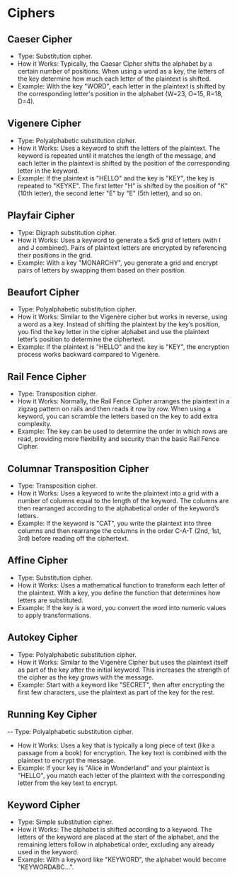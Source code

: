 # Ciphers

## Caeser Cipher
 - Type: Substitution cipher.
 - How it Works: Typically, the Caesar Cipher shifts the alphabet by a certain number of positions. When using a word as a key, the letters of the key determine how much each letter of the plaintext is shifted.
 - Example: With the key "WORD", each letter in the plaintext is shifted by the corresponding letter's position in the alphabet (W=23, O=15, R=18, D=4).
## Vigenere Cipher
 - Type: Polyalphabetic substitution cipher.
 - How it Works: Uses a keyword to shift the letters of the plaintext. The keyword is repeated until it matches the length of the message, and each letter in the plaintext is shifted by the position of the corresponding letter in the keyword.
 - Example: If the plaintext is "HELLO" and the key is "KEY", the key is repeated to "KEYKE". The first letter "H" is shifted by the position of "K" (10th letter), the second letter "E" by "E" (5th letter), and so on.

## Playfair Cipher
 - Type: Digraph substitution cipher.
 - How it Works: Uses a keyword to generate a 5x5 grid of letters (with I and J combined). Pairs of plaintext letters are encrypted by referencing their positions in the grid.
 - Example: With a key "MONARCHY", you generate a grid and encrypt pairs of letters by swapping them based on their position.

## Beaufort Cipher
 - Type: Polyalphabetic substitution cipher.
 - How it Works: Similar to the Vigenère cipher but works in reverse, using a word as a key. Instead of shifting the plaintext by the key’s position, you find the key letter in the cipher alphabet and use the plaintext letter’s position to determine the ciphertext.
 - Example: If the plaintext is "HELLO" and the key is "KEY", the encryption process works backward compared to Vigenère.
## Rail Fence Cipher
 - Type: Transposition cipher.
 - How it Works: Normally, the Rail Fence Cipher arranges the plaintext in a zigzag pattern on rails and then reads it row by row. When using a keyword, you can scramble the letters based on the key to add extra complexity.
 - Example: The key can be used to determine the order in which rows are read, providing more flexibility and security than the basic Rail Fence Cipher.
## Columnar Transposition Cipher
 - Type: Transposition cipher.
 - How it Works: Uses a keyword to write the plaintext into a grid with a number of columns equal to the length of the keyword. The columns are then rearranged according to the alphabetical order of the keyword’s letters.
 - Example: If the keyword is "CAT", you write the plaintext into three columns and then rearrange the columns in the order C-A-T (2nd, 1st, 3rd) before reading off the ciphertext.
## Affine Cipher
 - Type: Substitution cipher.
 - How it Works: Uses a mathematical function to transform each letter of the plaintext. With a key, you define the function that determines how letters are substituted.
 - Example: If the key is a word, you convert the word into numeric values to apply transformations.
## Autokey Cipher
 - Type: Polyalphabetic substitution cipher.
 - How it Works: Similar to the Vigenère Cipher but uses the plaintext itself as part of the key after the initial keyword. This increases the strength of the cipher as the key grows with the message.
 - Example: Start with a keyword like "SECRET", then after encrypting the first few characters, use the plaintext as part of the key for the rest.
## Running Key Cipher
-- Type: Polyalphabetic substitution cipher.
 - How it Works: Uses a key that is typically a long piece of text (like a passage from a book) for encryption. The key text is combined with the plaintext to encrypt the message.
 - Example: If your key is "Alice in Wonderland" and your plaintext is "HELLO", you match each letter of the plaintext with the corresponding letter from the key text to encrypt.
## Keyword Cipher
 - Type: Simple substitution cipher.
 - How it Works: The alphabet is shifted according to a keyword. The letters of the keyword are placed at the start of the alphabet, and the remaining letters follow in alphabetical order, excluding any already used in the keyword.
 - Example: With a keyword like "KEYWORD", the alphabet would become "KEYWORDABC...".